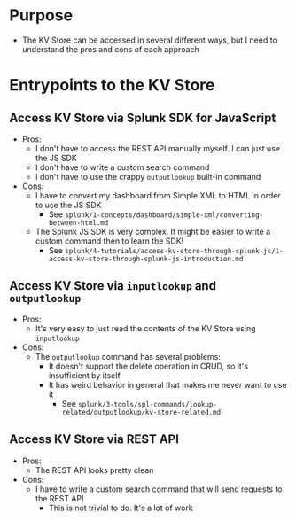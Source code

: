 # Purpose
- The KV Store can be accessed in several different ways, but I need to understand the pros and cons of each approach
# Entrypoints to the KV Store
## Access KV Store via Splunk SDK for JavaScript
- Pros:
  - I don't have to access the REST API manually myself. I can just use the JS SDK
  - I don't have to write a custom search command
  - I don't have to use the crappy `outputlookup` built-in command
- Cons:
  - I have to convert my dashboard from Simple XML to HTML in order to use the JS SDK
    - See `splunk/1-concepts/dashboard/simple-xml/converting-between-html.md`
  - The Splunk JS SDK is very complex. It might be easier to write a custom command then to learn the SDK!
    - See `splunk/4-tutorials/access-kv-store-through-splunk-js/1-access-kv-store-through-splunk-js-introduction.md`
## Access KV Store via `inputlookup` and `outputlookup`
- Pros:
  - It's very easy to just read the contents of the KV Store using `inputlookup`
- Cons:
  - The `outputlookup` command has several problems:
    - It doesn't support the delete operation in CRUD, so it's insufficient by itself
    - It has weird behavior in general that makes me never want to use it
      - See `splunk/3-tools/spl-commands/lookup-related/outputlookup/kv-store-related.md`
## Access KV Store via REST API
  - Pros:
    - The REST API looks pretty clean
  - Cons:
    - I have to write a custom search command that will send requests to the REST API
      - This is not trivial to do. It's a lot of work
    